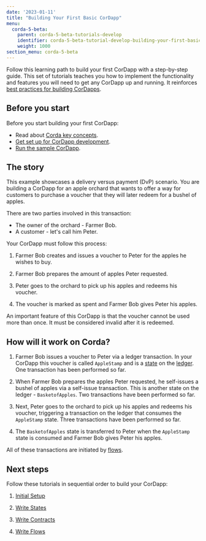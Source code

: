 ```yaml
---
date: '2023-01-11'
title: "Building Your First Basic CorDapp"
menu:
  corda-5-beta:
    parent: corda-5-beta-tutorials-develop
    identifier: corda-5-beta-tutorial-develop-building-your-first-basic-cordapp
    weight: 1000
section_menu: corda-5-beta
---
```


Follow this learning path to build your first CorDapp with a step-by-step guide. This set of tutorials teaches you how to implement the functionality and features you will need to get any CorDapp up and running. It reinforces [best practices for building CorDapps](../../../../platform/corda/4.8/open-source/writing-a-cordapp.md).

<!---The solution for this CorDapp is available in [Java](https://github.com/corda/samples-java/tree/master/Basic/tutorial-applestamp) and [Kotlin](https://github.com/corda/samples-kotlin/tree/master/Basic/tutorial-applestamp). This tutorial walks you through the Java version of the Apple Stamp CorDapp.--->

## Before you start

Before you start building your first CorDapp:

- Read about [Corda key concepts](../../../introduction/key-concepts.md).
- [Get set up for CorDapp development](../../getting-started/get-started.md).
- [Run the sample CorDapp](../../getting-started/running-your-first-cordapp/run-first-cordapp.md).

## The story

This example showcases a delivery versus payment (DvP) scenario. You are building a CorDapp for an apple orchard that wants to offer a way for customers to purchase a voucher that they will later redeem for a bushel of apples.

There are two parties involved in this transaction:

- The owner of the orchard - Farmer Bob.
- A customer - let's call him Peter.

Your CorDapp must follow this process:

1. Farmer Bob creates and issues a voucher to Peter for the apples he wishes to buy.

2. Farmer Bob prepares the amount of apples Peter requested.

3. Peter goes to the orchard to pick up his apples and redeems his voucher.

4. The voucher is marked as spent and Farmer Bob gives Peter his apples.

An important feature of this CorDapp is that the voucher cannot be used more than once. It must be considered invalid after it is redeemed.

## How will it work on Corda?

1. Farmer Bob issues a voucher to Peter via a ledger transaction. In your CorDapp this voucher is called `AppleStamp` and is a [state](../../ledger/states.md) on the [ledger](../../ledger/ledger.md). One transaction has been performed so far.

2. When Farmer Bob prepares the apples Peter requested, he self-issues a bushel of apples via a self-issue transaction. This is another state on the ledger - `BasketofApples`. Two transactions have been performed so far.

3. Next, Peter goes to the orchard to pick up his apples and redeems his voucher, triggering a transaction on the ledger that consumes the `AppleStamp` state. Three transactions have been performed so far.

4. The `BasketofApples` state is transferred to Peter when the `AppleStamp` state is consumed and Farmer Bob gives Peter his apples.

All of these transactions are initiated by [flows](../../ledger/flows.md).

## Next steps

Follow these tutorials in sequential order to build your CorDapp:

<!---These will all link to the new tutorials when they are added.--->

1. [Initial Setup](basic-cordapp-setup.md)

2. [Write States](basic-cordapp-state.md)

3. [Write Contracts](basic-cordapp-contract.md)

4. [Write Flows](basic-cordapp-flows.md)
